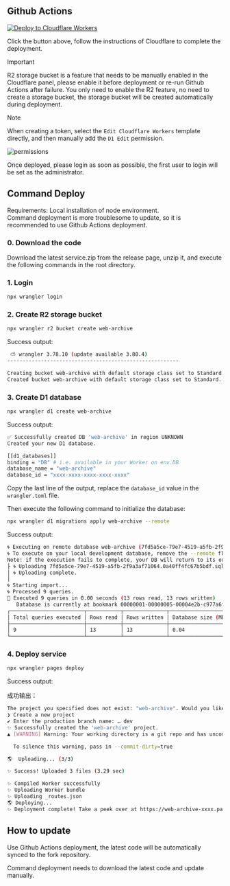## Github Actions

[![Deploy to Cloudflare Workers](https://deploy.workers.cloudflare.com/button)](https://deploy.workers.cloudflare.com/?url=https://github.com/ray-d-song/web-archive)  

Click the button above, follow the instructions of Cloudflare to complete the deployment.  

> [!IMPORTANT]  
> R2 storage bucket is a feature that needs to be manually enabled in the Cloudflare panel, please enable it before deployment or re-run Github Actions after failure.
> You only need to enable the R2 feature, no need to create a storage bucket, the storage bucket will be created automatically during deployment.  

> [!NOTE]  
> When creating a token, select the `Edit Cloudflare Workers` template directly, and then manually add the `D1 Edit` permission.

![permissions](https://raw.githubusercontent.com/ray-d-song/web-archive/main/docs/imgs/perm.png)  

Once deployed, please login as soon as possible, the first user to login will be set as the administrator.

## Command Deploy

Requirements: Local installation of node environment.  
Command deployment is more troublesome to update, so it is recommended to use Github Actions deployment.  

### 0. Download the code
Download the latest service.zip from the release page, unzip it, and execute the following commands in the root directory.

### 1. Login
```bash
npx wrangler login
```

### 2. Create R2 storage bucket
```bash
npx wrangler r2 bucket create web-archive
```

Success output:
```bash
 ⛅️ wrangler 3.78.10 (update available 3.80.4)
--------------------------------------------------------

Creating bucket web-archive with default storage class set to Standard.
Created bucket web-archive with default storage class set to Standard.
```

### 3. Create D1 database
```bash
npx wrangler d1 create web-archive
```

Success output:
```bash
✅ Successfully created DB 'web-archive' in region UNKNOWN
Created your new D1 database.

[[d1_databases]]
binding = "DB" # i.e. available in your Worker on env.DB
database_name = "web-archive"
database_id = "xxxx-xxxx-xxxx-xxxx-xxxx"
```

Copy the last line of the output, replace the `database_id` value in the `wrangler.toml` file.

Then execute the following command to initialize the database:
```bash
npx wrangler d1 migrations apply web-archive --remote
```

Success output:
```bash
🌀 Executing on remote database web-archive (7fd5a5ce-79e7-4519-a5fb-2f9a3af71064):
🌀 To execute on your local development database, remove the --remote flag from your wrangler command.
Note: if the execution fails to complete, your DB will return to its original state and you can safely retry.
├ 🌀 Uploading 7fd5a5ce-79e7-4519-a5fb-2f9a3af71064.0a40ff4fc67b5bdf.sql
│ 🌀 Uploading complete.
│
🌀 Starting import...
🌀 Processed 9 queries.
🚣 Executed 9 queries in 0.00 seconds (13 rows read, 13 rows written)
   Database is currently at bookmark 00000001-00000005-00004e2b-c977a6f2726e175274a1c75055c23607.
┌────────────────────────┬───────────┬──────────────┬────────────────────┐
│ Total queries executed │ Rows read │ Rows written │ Database size (MB) │
├────────────────────────┼───────────┼──────────────┼────────────────────┤
│ 9                      │ 13        │ 13           │ 0.04               │
└────────────────────────┴───────────┴──────────────┴────────────────────┘
```

### 4. Deploy service
```bash
npx wrangler pages deploy
```

Success output:

成功输出：
```bash
The project you specified does not exist: "web-archive". Would you like to create it?
❯ Create a new project
✔ Enter the production branch name: … dev
✨ Successfully created the 'web-archive' project.
▲ [WARNING] Warning: Your working directory is a git repo and has uncommitted changes

  To silence this warning, pass in --commit-dirty=true

🌎  Uploading... (3/3)

✨ Success! Uploaded 3 files (3.29 sec)

✨ Compiled Worker successfully
✨ Uploading Worker bundle
✨ Uploading _routes.json
🌎 Deploying...
✨ Deployment complete! Take a peek over at https://web-archive-xxxx.pages.dev
```

## How to update

Use Github Actions deployment, the latest code will be automatically synced to the fork repository.

Command deployment needs to download the latest code and update manually.